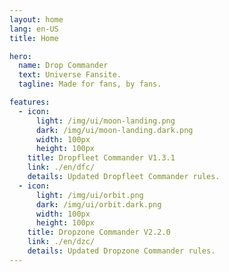 ```yaml
---
layout: home
lang: en-US
title: Home

hero:
  name: Drop Commander
  text: Universe Fansite.
  tagline: Made for fans, by fans.

features:
  - icon:
      light: /img/ui/moon-landing.png
      dark: /img/ui/moon-landing.dark.png
      width: 100px
      height: 100px
    title: Dropfleet Commander V1.3.1
    link: ./en/dfc/
    details: Updated Dropfleet Commander rules.
  - icon:
      light: /img/ui/orbit.png
      dark: /img/ui/orbit.dark.png
      width: 100px
      height: 100px
    title: Dropzone Commander V2.2.0
    link: ./en/dzc/
    details: Updated Dropzone Commander rules.
---
```

<script lang="ts" setup>
import { useRouter } from 'vitepress'
import { onMounted } from 'vue'

let getUserLang = () => window.navigator.language.substring(0, 2)
// nf_lang is set up during theme setup hook:
let getCookieLang = () => document.cookie.split(';').filter((setting) => setting.indexOf('nf_lang') >= 0)[0]?.split('=')[1]
let checkUserLang = (language) => {
  let userLang = getUserLang()
  let cookieLang = getCookieLang()
  let checkLang = (lang) => (cookieLang && lang === cookieLang) ?? lang === userLang
  if (typeof language === 'string') {
    return checkLang(language)
  }
  return language.some(lang => checkLang(lang))
}

let { go } = useRouter()

onMounted(() => {
  if (checkUserLang(['es-ES'])) {
    go('/es/')
  } else {
    go('/en/')
  }
})
</script>
